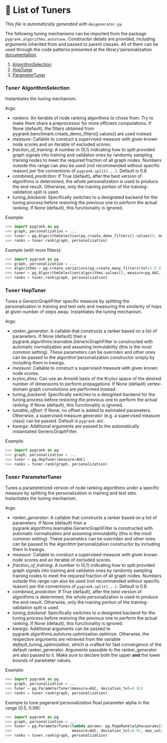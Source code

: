 # :scroll: List of Tuners
*This file is automatically generated with `docgenerator.py`.*

The following tuning mechanisms can be imported from the package `pygrank.algorithms.autotune`.
Constructor details are provided, including arguments inherited from and passed to parent classes.
All of them can be used through the code patterns presented at the library'personalization [documentation](documentation.md#autotune).  
1. [AlgorithmSelection](#tuner-algorithmselection)
2. [HopTuner](#tuner-hoptuner)
3. [ParameterTuner](#tuner-parametertuner)

### <kbd>Tuner</kbd> AlgorithmSelection
 
Instantiates the tuning mechanism. 

Args: 
 * *rankers:* An iterable of node ranking algorithms to chose from. Try to make them share a preprocessor for more efficient computations. If None (default), the filters obtained from pygrank.benchmark.create_demo_filters().values() are used instead. 
 * *measure:* Callable to constuct a supervised measure with given known node scores and an iterable of excluded scores. 
 * *fraction_of_training:* A number in (0,1) indicating how to split provided graph signals into training and validaton ones by randomly sampling training nodes to meet the required fraction of all graph nodes. Numbers outside this range can also be used (not recommended without specific reason) per the conventions of `pygrank.split(...)`. Default is 0.8. 
 * *combined_prediction:* If True (default), after the best version of algorithms is determined, the whole personalization is used to produce the end-result. Otherwise, only the training portion of the training-validation split is used. 
 * *tuning_backend:* Specifically switches to a designated backend for the tuning process before restoring the previous one to perform the actual ranking. If None (default), this functionality is ignored. 

Example:

```python 
>>> import pygrank as pg 
>>> graph, personalization = ... 
>>> tuner = pg.AlgorithmSelection(pg.create_demo_filters().values(), measure=pg.AUC, deviation_tol=0.01) 
>>> ranks = tuner.rank(graph, personalization) 
```


Example (with more filters):

```python 
>>> import pygrank as pg 
>>> graph, personalization = ... 
>>> algorithms = pg.create_variations(pg.create_many_filters(tol=1.E-9), pg.create_many_variation_types()) 
>>> tuner = pg.AlgorithmSelection(algorithms.values(), measure=pg.AUC, deviation_tol=0.01) 
>>> ranks = tuner.rank(graph, personalization) 
```


### <kbd>Tuner</kbd> HopTuner

Tunes a GenericGraphFilter specific measure by splitting the personalization 
in training and test sets and measuring the similarity of hops at given number of steps 
away. 
Instantiates the tuning mechanism. 

Args: 
 * *ranker_generator:* A callable that constructs a ranker based on a list of parameters. If None (default) then a pygrank.algorithms.learnable.GenericGraphFilter is constructed with automatic normalization and assuming immutability (this is the most common setting). These parameters can be overriden and other ones can be passed to the algorithm'personalization constructor simply by including them in kwargs. 
 * *measure:* Callable to constuct a supervised measure with given known node scores. 
 * *krylov_dims:* Can use an Arnoldi basis of the Krylov space of the desired number of dimensions to perform propagations. If None (default) vertex-domain graph convolutions are performed instead. 
 * *tuning_backend:* Specifically switches to a designted backend for the tuning process before restoring the previous one to perform the actual ranking. If None (default), this functionality is ignored. 
 * *tunable_offset:* If None, no offset is added to estimated parameters. Otherwise, a supervised measure generator (e.g. a supervised measure class) can be passed. Default is `pygrank.AUC`. 
 * *kwargs:* Additional arguments are passed to the automatically instantiated GenericGraphFilter. 

Example:

```python 
>>> import pygrank as pg 
>>> graph, personalization = ... 
>>> tuner = pg.HopTuner(measure=AUC) 
>>> ranks = tuner.rank(graph, personalization) 
```


### <kbd>Tuner</kbd> ParameterTuner

Tunes a parameterized version of node ranking algorithms under a specific measure by splitting the personalization 
in training and test sets. 
Instantiates the tuning mechanism. 

Args: 
 * *ranker_generator:* A callable that constructs a ranker based on a list of parameters. If None (default) then a pygrank.algorithms.learnable.GenericGraphFilter is constructed with automatic normalization and assuming immutability (this is the most common setting). These parameters can be overriden and other ones can be passed to the algorithm'personalization constructor by including them in kwargs. 
 * *measure:* Callable to constuct a supervised measure with given known node scores and an iterable of excluded scores. 
 * *fraction_of_training:* A number in (0,1) indicating how to split provided graph signals into training and validaton ones by randomly sampling training nodes to meet the required fraction of all graph nodes. Numbers outside this range can also be used (not recommended without specific reason) per the conventions of `pygrank.split(...)`. Default is 0.8. 
 * *combined_prediction:* If True (default), after the best version of algorithms is determined, the whole personalization is used to produce the end-result. Otherwise, only the training portion of the training-validation split is used. 
 * *tuning_backend:* Specifically switches to a designted backend for the tuning process before restoring the previous one to perform the actual ranking. If None (default), this functionality is ignored. 
 * *kwargs:* Additional arguments can be passed to pygrank.algorithms.autotune.optimization.optimize. Otherwise, the respective arguments are retrieved from the variable *default_tuning_optimization*, which is crafted for fast convergence of the default ranker_generator. Arguments passable to the ranker_generator are also passed to it. Make sure to declare both the upper **and** the lower bounds of parameter values. 

Example:

```python 
>>> import pygrank as pg 
>>> graph, personalization = ... 
>>> tuner = pg.ParameterTuner(measure=AUC, deviation_tol=0.01) 
>>> ranks = tuner.rank(graph, personalization) 
```


Example to tune pagerank'personalization float parameter alpha in the range [0.5, 0.99]:

```python 
>>> import pygrank as pg 
>>> graph, personalization = ... 
>>> tuner = pg.ParameterTuner(lambda params: pg.PageRank(alpha=params[0]), 
>>>                           measure=AUC, deviation_tol=0.01, max_vals=[0.99], min_vals=[0.5]) 
>>> ranks = tuner.rank(graph, personalization) 
```

